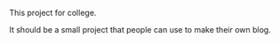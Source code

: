 This project for college.

It should be a small project that people can use to make their own blog.
